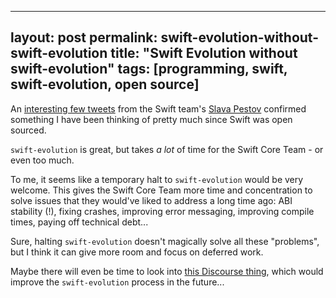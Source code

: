 ---
layout: post
permalink: swift-evolution-without-swift-evolution
title:  "Swift Evolution without swift-evolution"
tags: [programming, swift, swift-evolution, open source]
--

An [interesting few tweets](https://twitter.com/BasThomas/status/845737912436228104) from the Swift team's [Slava Pestov](https://twitter.com/slava_pestov) confirmed something I have been thinking of pretty much since Swift was open sourced.

`swift-evolution` is great, but takes *a lot* of time for the Swift Core Team - or even too much.

<!--more-->

To me, it seems like a temporary halt to `swift-evolution` would be very welcome. This gives the Swift Core Team more time and concentration to solve issues that they would've liked to address a long time ago: ABI stability (!), fixing crashes, improving error messaging, improving compile times, paying off technical debt...

Sure, halting `swift-evolution` doesn't magically solve all these "problems", but I think it can give more room and focus on deferred work.

Maybe there will even be time to look into [this Discourse thing](https://lists.swift.org/pipermail/swift-evolution/Week-of-Mon-20170206/031657.html), which would improve the `swift-evolution` process in the future...
